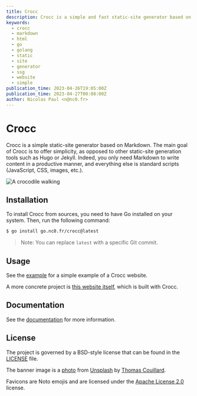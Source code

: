 ```yaml
---
title: Crocc
description: Crocc is a simple and fast static-site generator based on Markdown. 
keywords:
  - crocc
  - markdown
  - html
  - go
  - golang
  - static
  - site
  - generator
  - ssg
  - website
  - simple
publication_time: 2023-04-26T19:05:00Z
publication_time: 2023-04-27T00:08:00Z
author: Nicolas Paul <n@nc0.fr>
---
```

# Crocc

Crocc is a simple static-site generator based on Markdown.
The main goal of Crocc is to offer simplicity, as opposed to other static-site
generation tools such as Hugo or Jekyll.
Indeed, you only need Markdown to write content in a productive manner, and
everything else is standard scripts (JavaScript, CSS, images, etc.).

![A crocodile walking](/assets/crocodile.jpg)

## Installation

To install Crocc from sources, you need to have Go installed on your system.
Then, run the following command:

```bash
$ go install go.nc0.fr/crocc@latest
```

> Note: You can replace `latest` with a specific Git commit.

## Usage

See the [example](/example) for a simple example of a Crocc website.

A more concrete project is 
[this website itself](https://github.com/n1c00o/crocc/tree/master/doc), which 
is built with Crocc.

## Documentation

See the [documentation](/doc) for more information.

## License

The project is governed by a BSD-style license that can be found in the
[LICENSE](https://github.com/n1c00o/crocc/blob/master/LICENSE) file.

The banner image is a [photo](https://unsplash.com/photos/R3sgrDvXz3I) from 
[Unsplash](https://unsplash.com/) by 
[Thomas Couillard](https://unsplash.com/@thomascouillard).

Favicons are Noto emojis and are licensed under the 
[Apache License 2.0](https://github.com/googlefonts/noto-emoji/blob/main/LICENSE)
license.
